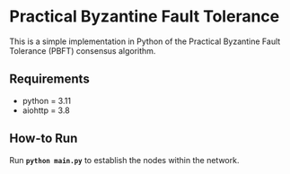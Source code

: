 # Practical Byzantine Fault Tolerance


This is a simple implementation in Python of the Practical Byzantine Fault Tolerance (PBFT) consensus algorithm. 


## Requirements
- python = 3.11
- aiohttp = 3.8

## How-to Run

Run **`python main.py`** to establish the nodes within the network.
